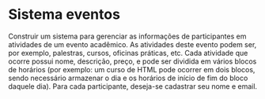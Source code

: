 # Sistema eventos

Construir um sistema para gerenciar as informações de participantes em atividades de um evento acadêmico. 
As atividades deste evento podem ser, por exemplo, palestras, cursos, oficinas práticas, etc. 
Cada atividade que ocorre possui nome, descrição, preço, e pode ser dividida em vários 
blocos de horários (por exemplo: um curso de HTML pode ocorrer em dois blocos, sendo necessário 
armazenar o dia e os horários de início de fim do bloco daquele dia). 
Para cada participante, deseja-se cadastrar seu nome e email.



